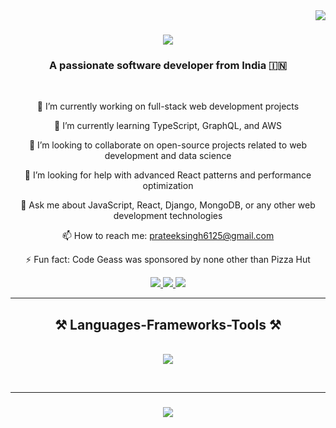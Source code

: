 <!--
**0prateeksingh0/0prateeksingh0** is a ✨ _special_ ✨ repository because its `README.md` (this file) appears on your GitHub profile.

Here are some ideas to get you started:

- 🔭 I’m currently working on ...
- 🌱 I’m currently learning ...
- 👯 I’m looking to collaborate on ...
- 🤔 I’m looking for help with ...
- 💬 Ask me about ...
- 📫 How to reach me: ...
- 😄 Pronouns: ...
- ⚡ Fun fact: ...
-->

<img align="right" src="https://visitor-badge.laobi.icu/badge?page_id=0prateeksingh0.0prateeksingh0" />

<h1 align="center"> <img src="https://readme-typing-svg.herokuapp.com/?font=Righteous&size=35&center=true&vCenter=true&width=500&height=70&duration=4000&lines=Hi+There!+👋;+I'm+Prateek+Singh!;" /> </h1>

<h3 align="center">A passionate software developer from India 🇮🇳</h3>

<br/>

<div align="center">

🔭 I’m currently working on full-stack web development projects

🌱 I’m currently learning TypeScript, GraphQL, and AWS

👯 I’m looking to collaborate on open-source projects related to web development and data science

🤔 I’m looking for help with advanced React patterns and performance optimization

💬 Ask me about JavaScript, React, Django, MongoDB, or any other web development technologies

📫 How to reach me: prateeksingh6125@gmail.com

⚡ Fun fact: Code Geass was sponsored by none other than Pizza Hut

</div>

<div align="center"> <a href="mailto:prateeksingh6125@gmail.com"> <img src="https://img.shields.io/badge/Gmail-333333?style=for-the-badge&logo=gmail&logoColor=red" /> </a> <a href="https://www.linkedin.com/in/prateek-singh-2035151b8/" target="_blank"> <img src="https://img.shields.io/badge/LinkedIn-0077B5?style=for-the-badge&logo=linkedin&logoColor=white" target="_blank" /> </a> <a href="" target="_blank"> <img src="https://img.shields.io/badge/Portfolio-FF5722?style=for-the-badge&logo=todoist&logoColor=white" /> </a> </div>

<hr/>

<h2 align="center">⚒️ Languages-Frameworks-Tools ⚒️</h2> <br/> <div align="center"> <img src="https://skillicons.dev/icons?i=javascript,typescript,react,nodejs,express,mongodb,postgresql,graphql,django,aws,python,html,css,bootstrap,vscode,git,github,linux" /> </div>

<br/> <hr/>

<h3 align="center"> <img src="https://readme-typing-svg.herokuapp.com/?font=Righteous&size=25&center=true&vCenter=true&width=500&height=70&duration=4000&lines=Thanks+for+visiting!+✌️;+Shoot+me+a+message+on+Linkedin!;I'm+always+down+to+collab+:)"> </h3>

<br/>
